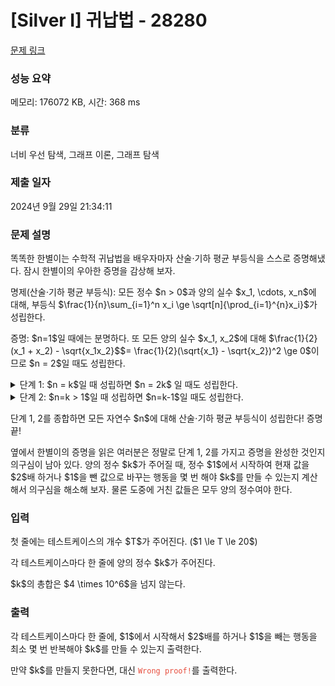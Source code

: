 # [Silver I] 귀납법 - 28280 

[문제 링크](https://www.acmicpc.net/problem/28280) 

### 성능 요약

메모리: 176072 KB, 시간: 368 ms

### 분류

너비 우선 탐색, 그래프 이론, 그래프 탐색

### 제출 일자

2024년 9월 29일 21:34:11

### 문제 설명

<p>똑똑한 한별이는 수학적 귀납법을 배우자마자 산술⋅기하 평균 부등식을 스스로 증명해냈다. 잠시 한별이의 우아한 증명을 감상해 보자.</p>

<p>명제(산술⋅기하 평균 부등식): 모든 정수 $n > 0$과 양의 실수 $x_1, \cdots, x_n$에 대해, 부등식 $\frac{1}{n}\sum_{i=1}^n x_i \ge \sqrt[n]{\prod_{i=1}^{n}x_i}$가 성립한다.</p>

<p>증명: $n=1$일 때에는 분명하다. 또 모든 양의 실수 $x_1, x_2$에 대해 $\frac{1}{2}(x_1 + x_2) - \sqrt{x_1x_2}$$= \frac{1}{2}(\sqrt{x_1} - \sqrt{x_2})^2 \ge 0$이므로 $n = 2$일 때도 성립한다.</p>

<details><summary style="display: list-item">단계 1: $n = k$일 때 성립하면 $n = 2k$ 일 때도 성립한다.</summary>

<p>이건 $n=k$일 때와 $n=2$일 때의 명제를 한번씩 사용하면 쉽다. 즉, \[\frac{1}{2k}\sum_{i=1}^{2k} x_i = \frac{1}{2}\left(\frac{1}{k}\sum_{i=1}^k x_i + \frac{1}{k}\sum_{i=k+1}^{2k} x_i\right) \ge \frac{1}{2}\left(\sqrt[k]{\prod_{i=1}^{k}x_i} + \sqrt[k]{\prod_{i=k+1}^{2k}x_i}\right)\ge \sqrt{\sqrt[k]{\prod_{i=1}^{k}x_i} \sqrt[k]{\prod_{i=k+1}^{2k}x_i}} = \sqrt[2k]{\prod_{i=1}^{2k}x_i}\]</p>
</details>

<details><summary style="display: list-item">단계 2: $n=k > 1$일 때 성립하면 $n=k-1$일 때도 성립한다.</summary>

<p>양의 실수 $x_1, \cdots, x_{k-1}$에 대해, $x_k = \frac{1}{k-1}\sum_{i=1}^{k-1} x_i$로 두자. 그러면 $\frac{1}{k}\sum_{i=1}^k x_i = \frac{1}{k-1}\sum_{i=1}^{k-1} x_i$을 확인할 수 있고,</p>

<p>\[\frac{1}{k-1}\sum_{i=1}^{k-1} x_i=\frac{1}{k}\sum_{i=1}^k x_i \ge \sqrt[k]{\prod_{i=1}^{k}x_i} = \sqrt[k]{\left(\prod_{i=1}^{k-1}x_i \right)\frac{1}{k-1}\sum_{i=1}^{k-1} x_i}\]</p>

<p>이고, 양변을 $k$제곱하고 $\frac{1}{k-1}\sum_{i=1}^{k-1}x_i$로 나눠주면 $(\frac{1}{k-1}\sum_{i=1}^{k-1} x_i)^{k-1} \ge \prod_{i=1}^{k-1}x_i $을 얻는다. 따라서 $n=k-1$일 때도 명제가 성립한다.</p>
</details>

<p>단계 1, 2를 종합하면 모든 자연수 $n$에 대해 산술⋅기하 평균 부등식이 성립한다! 증명 끝!</p>

<p>옆에서 한별이의 증명을 읽은 여러분은 정말로 단계 1, 2를 가지고 증명을 완성한 것인지 의구심이 남아 있다. 양의 정수 $k$가 주어질 때, 정수 $1$에서 시작하여 현재 값을 $2$배 하거나 $1$을 뺀 값으로 바꾸는 행동을 몇 번 해야 $k$를 만들 수 있는지 계산해서 의구심을 해소해 보자. 물론 도중에 거친 값들은 모두 양의 정수여야 한다.</p>

### 입력 

 <p>첫 줄에는 테스트케이스의 개수 $T$가 주어진다. ($1 \le T \le 20$)</p>

<p>각 테스트케이스마다 한 줄에 양의 정수 $k$가 주어진다.</p>

<p>$k$의 총합은 $4 \times 10^6$을 넘지 않는다.</p>

### 출력 

 <p>각 테스트케이스마다 한 줄에, $1$에서 시작해서 $2$배를 하거나 $1$을 빼는 행동을 최소 몇 번 반복해야 $k$를 만들 수 있는지 출력한다.</p>

<p>만약 $k$를 만들지 못한다면, 대신 <span style="color:#e74c3c;"><code>Wrong proof!</code></span>를 출력한다.</p>

